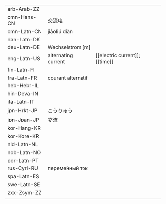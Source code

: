 | | | |
|-|-|-|
| arb-Arab-ZZ |  |  |
| cmn-Hans-CN | 交流电 |  |
| cmn-Latn-CN | jiāoliú diàn |  |
| dan-Latn-DK |  |  |
| deu-Latn-DE | Wechselstrom [m] |  |
| eng-Latn-US | alternating current | [[electric current]]; [[time]] |
| fin-Latn-FI |  |  |
| fra-Latn-FR | courant alternatif |  |
| heb-Hebr-IL |  |  |
| hin-Deva-IN |  |  |
| ita-Latn-IT |  |  |
| jpn-Hrkt-JP | こうりゅう |  |
| jpn-Jpan-JP | 交流 |  |
| kor-Hang-KR |  |  |
| kor-Kore-KR |  |  |
| nld-Latn-NL |  |  |
| nob-Latn-NO |  |  |
| por-Latn-PT |  |  |
| rus-Cyrl-RU | переме́нный ток |  |
| spa-Latn-ES |  |  |
| swe-Latn-SE |  |  |
| zxx-Zsym-ZZ |  |  |
|  |  |  |